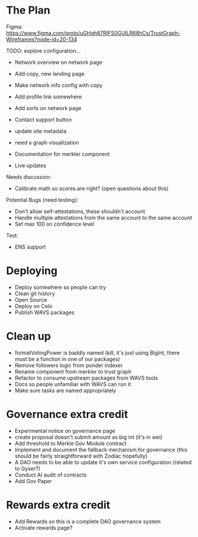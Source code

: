 # The Plan

Figma: https://www.figma.com/proto/uGHgh87RIFS0GUlLR68hCs/TrustGraph-Wireframes?node-id=20-134

TODO: explore configuration...

- Network overview on network page
- Add copy, new landing page
- Make network info config with copy


- Add profile link somewhere
- Add sorts on network page
- Contact support button
- update site metadata
- need a graph visualization
- Documentation for merkler component
- Live updates

Needs discussion:
- Calibrate math so scores are right? (open questions about this)

Potential Bugs (need testing):
- Don't allow self-attestations, these shouldn't account
- Handle multiple attestations from the same account to the same account
- Set max 100 on confidence level

Test:
- ENS support

# Deploying
- Deploy somewhere so people can try
- Clean git history
- Open Source
- Deploy on Celo
- Publish WAVS packages


# Clean up
- formatVotingPower is baddly named (kill, it's just using BigInt, there must be a function in one of our packages)
- Remove followers logic from ponder indexer
- Rename component from merkler to trust graph
- Refactor to consume upstream packages from WAVS tools
- Docs so people unfamiliar with WAVS can run it
- Make sure tasks are named appropriately

# Governance extra credit
- Experimental notice on governance page
- create proposal doesn't submit amount as big int (it's in wei)
- Add threshold to Merkle Gov Module contract
- Implement and document the fallback mechanism for governance (this should be fairly straightforward with Zodiac hopefully)
- A DAO needs to be able to update it's own service configuration (related to Gyser?)
- Conduct AI audit of contracts
- Add Gov Paper

# Rewards extra credit
- Add Rewards so this is a complete DAO governance system
- Activate rewards page?
